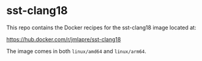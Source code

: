 # sst-clang18

This repo contains the Docker recipes for the sst-clang18 image located at:

https://hub.docker.com/r/jmlapre/sst-clang18

The image comes in both `linux/amd64` and `linux/arm64`.
